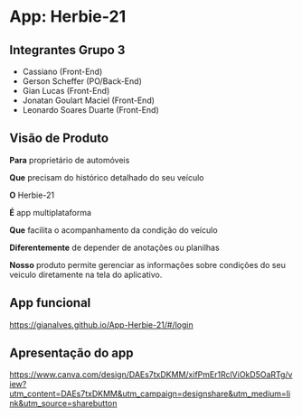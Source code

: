 # App: Herbie-21

## Integrantes Grupo 3

- Cassiano (Front-End)
- Gerson Scheffer (PO/Back-End)
- Gian Lucas (Front-End)
- Jonatan Goulart Maciel (Front-End)
- Leonardo Soares Duarte (Front-End)


## Visão de Produto

**Para** proprietário de automóveis

**Que** precisam do histórico detalhado do seu veículo

**O** Herbie-21

**É** app multiplataforma

**Que** facilita o acompanhamento da condição do veículo

**Diferentemente** de depender de anotações ou planilhas

**Nosso** produto permite gerenciar as informações sobre condições do seu veiculo diretamente na tela do aplicativo.

## App funcional

https://gianalves.github.io/App-Herbie-21/#/login

## Apresentação do app

https://www.canva.com/design/DAEs7txDKMM/xifPmEr1RclViOkD5OaRTg/view?utm_content=DAEs7txDKMM&utm_campaign=designshare&utm_medium=link&utm_source=sharebutton
